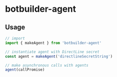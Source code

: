 # botbuilder-agent

## Usage
```js
// import
import { makeAgent } from 'botbuilder-agent'

// instantiate agent with DirectLine secret
const agent = makeAgent('directlineSecretString')

// make asynchronous calls with agents
agent(callPromise)
```